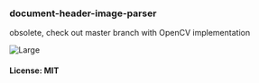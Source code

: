 ### document-header-image-parser

obsolete, check out master branch with OpenCV implementation

![Large](https://pbs.twimg.com/media/BZdHsfDCEAAlurr.jpg:large)

#### License: MIT
